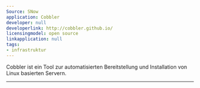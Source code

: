 ```yaml
---
Source: SNow
application: Cobbler
developer: null
developerlink: http://cobbler.github.io/
licensingmodel: open source
linkapplication: null
tags:
- infrastruktur
---
```

Cobbler ist ein Tool zur automatisierten Bereitstellung und Installation von Linux basierten Servern.

---

